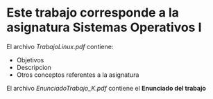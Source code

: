 # Este trabajo corresponde a la asignatura Sistemas Operativos I

El archivo *TrabajoLinux.pdf* contiene:
- Objetivos
- Descripcion
- Otros conceptos referentes a la asignatura

El archivo *EnunciadoTrabajo_K.pdf* contiene el **Enunciado del trabajo**
